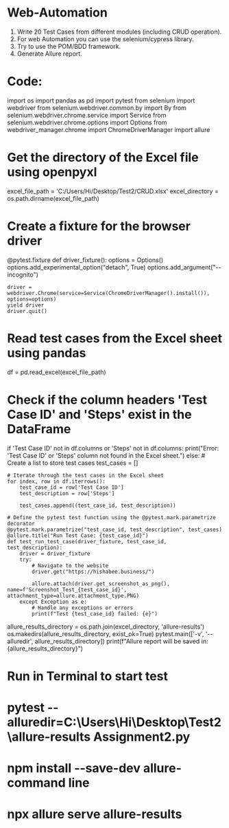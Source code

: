 # Web-Automation
1. Write 20 Test Cases from different modules (including CRUD operation).
2. For web Automation you can use the selenium/cypress library.
3. Try to use the POM/BDD framework.
4. Generate Allure report.

# Code:
import os
import pandas as pd
import pytest
from selenium import webdriver
from selenium.webdriver.common.by import By
from selenium.webdriver.chrome.service import Service
from selenium.webdriver.chrome.options import Options
from webdriver_manager.chrome import ChromeDriverManager
import allure

# Get the directory of the Excel file using openpyxl
excel_file_path = 'C:/Users/Hi/Desktop/Test2/CRUD.xlsx'
excel_directory = os.path.dirname(excel_file_path)

# Create a fixture for the browser driver
@pytest.fixture
def driver_fixture():
    options = Options()
    options.add_experimental_option("detach", True)
    options.add_argument("--incognito")

    driver = webdriver.Chrome(service=Service(ChromeDriverManager().install()), options=options)
    yield driver
    driver.quit()

# Read test cases from the Excel sheet using pandas
df = pd.read_excel(excel_file_path)

# Check if the column headers 'Test Case ID' and 'Steps' exist in the DataFrame
if 'Test Case ID' not in df.columns or 'Steps' not in df.columns:
    print("Error: 'Test Case ID' or 'Steps' column not found in the Excel sheet.")
else:
    # Create a list to store test cases
    test_cases = []

    # Iterate through the test cases in the Excel sheet
    for index, row in df.iterrows():
        test_case_id = row['Test Case ID']
        test_description = row['Steps']

        test_cases.append((test_case_id, test_description))

    # Define the pytest test function using the @pytest.mark.parametrize decorator
    @pytest.mark.parametrize("test_case_id, test_description", test_cases)
    @allure.title("Run Test Case: {test_case_id}")
    def test_run_test_case(driver_fixture, test_case_id, test_description):
        driver = driver_fixture
        try:
            # Navigate to the website
            driver.get("https://hishabee.business/")

            allure.attach(driver.get_screenshot_as_png(), name=f'Screenshot_Test_{test_case_id}', attachment_type=allure.attachment_type.PNG)
        except Exception as e:
            # Handle any exceptions or errors
            print(f"Test {test_case_id} failed: {e}")

allure_results_directory = os.path.join(excel_directory, 'allure-results')
os.makedirs(allure_results_directory, exist_ok=True)
pytest.main(['-v', '--alluredir', allure_results_directory])
print(f"Allure report will be saved in: {allure_results_directory}")

# Run in Terminal to start test
# pytest --alluredir=C:\Users\Hi\Desktop\Test2\allure-results Assignment2.py
# npm install --save-dev allure-command line
# npx allure serve allure-results

